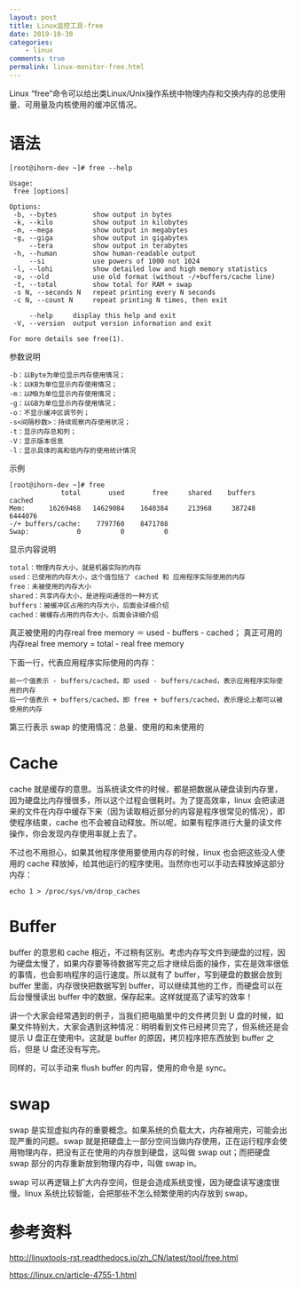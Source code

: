 ```yaml
---
layout: post
title: Linux监控工具-free
date: 2019-10-30
categories:
    - linux
comments: true
permalink: linux-monitor-free.html
---
```


Linux “free”命令可以给出类Linux/Unix操作系统中物理内存和交换内存的总使用量、可用量及内核使用的缓冲区情况。


# 语法

	[root@ihorn-dev ~]# free --help
	
	Usage:
	 free [options]
	
	Options:
	 -b, --bytes         show output in bytes
	 -k, --kilo          show output in kilobytes
	 -m, --mega          show output in megabytes
	 -g, --giga          show output in gigabytes
	     --tera          show output in terabytes
	 -h, --human         show human-readable output
	     --si            use powers of 1000 not 1024
	 -l, --lohi          show detailed low and high memory statistics
	 -o, --old           use old format (without -/+buffers/cache line)
	 -t, --total         show total for RAM + swap
	 -s N, --seconds N   repeat printing every N seconds
	 -c N, --count N     repeat printing N times, then exit
	
	     --help     display this help and exit
	 -V, --version  output version information and exit
	
	For more details see free(1).

参数说明

	-b：以Byte为单位显示内存使用情况； 
	-k：以KB为单位显示内存使用情况； 
	-m：以MB为单位显示内存使用情况； 
	-g：以GB为单位显示内存使用情况；
	-o：不显示缓冲区调节列； 
	-s<间隔秒数>：持续观察内存使用状况； 
	-t：显示内存总和列； 
	-V：显示版本信息
	-l：显示具体的高和低内存的使用统计情况


示例

	[root@ihorn-dev ~]# free 
	             total       used       free     shared    buffers     cached
	Mem:      16269468   14629084    1640384     213968     387248    6444076
	-/+ buffers/cache:    7797760    8471708
	Swap:            0          0          0

显示内容说明


    total：物理内存大小，就是机器实际的内存
    used：已使用的内存大小，这个值包括了 cached 和 应用程序实际使用的内存
    free：未被使用的内存大小
    shared：共享内存大小，是进程间通信的一种方式
    buffers：被缓冲区占用的内存大小，后面会详细介绍
    cached：被缓存占用的内存大小，后面会详细介绍

真正被使用的内存real free memory ＝ used - buffers - cached；
真正可用的内存real free memory = total - real free memory

下面一行，代表应用程序实际使用的内存：

    前一个值表示 - buffers/cached，即 used - buffers/cached，表示应用程序实际使用的内存
    后一个值表示 + buffers/cached，即 free + buffers/cached，表示理论上都可以被使用的内存

第三行表示 swap 的使用情况：总量、使用的和未使用的

# Cache
cache 就是缓存的意思。当系统读文件的时候，都是把数据从硬盘读到内存里，因为硬盘比内存慢很多，所以这个过程会很耗时。为了提高效率，linux 会把读进来的文件在内存中缓存下来（因为读取相近部分的内容是程序很常见的情况），即使程序结束，cache 也不会被自动释放。所以呢，如果有程序进行大量的读文件操作，你会发现内存使用率就上去了。

不过也不用担心，如果其他程序使用要使用内存的时候，linux 也会把这些没人使用的 cache 释放掉，给其他运行的程序使用。当然你也可以手动去释放掉这部分内存：

	echo 1 > /proc/sys/vm/drop_caches

# Buffer

buffer 的意思和 cache 相近，不过稍有区别。考虑内存写文件到硬盘的过程，因为硬盘太慢了，如果内存要等待数据写完之后才继续后面的操作，实在是效率很低的事情，也会影响程序的运行速度。所以就有了 buffer，写到硬盘的数据会放到 buffer 里面，内存很快把数据写到 buffer，可以继续其他的工作，而硬盘可以在后台慢慢读出 buffer 中的数据，保存起来。这样就提高了读写的效率！

讲一个大家会经常遇到的例子，当我们把电脑里中的文件拷贝到 U 盘的时候，如果文件特别大，大家会遇到这种情况：明明看到文件已经拷贝完了，但系统还是会提示 U 盘正在使用中。这就是 buffer 的原因，拷贝程序把东西放到 buffer 之后，但是 U 盘还没有写完。

同样的，可以手动来 flush buffer 的内容，使用的命令是 sync。

# swap

swap 是实现虚拟内存的重要概念。如果系统的负载太大，内存被用完，可能会出现严重的问题。swap 就是把硬盘上一部分空间当做内存使用，正在运行程序会使用物理内存，把没有正在使用的内存放到硬盘，这叫做 swap out；而把硬盘 swap 部分的内存重新放到物理内存中，叫做 swap in。

swap 可以再逻辑上扩大内存空间，但是会造成系统变慢，因为硬盘读写速度很慢。linux 系统比较智能，会把那些不怎么频繁使用的内存放到 swap。

# 参考资料

http://linuxtools-rst.readthedocs.io/zh_CN/latest/tool/free.html

https://linux.cn/article-4755-1.html
